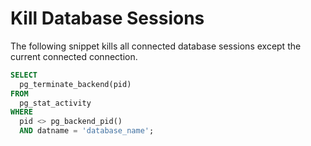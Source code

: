# Kill Database Sessions

The following snippet kills all connected database sessions except the current connected connection.

```sql
SELECT
  pg_terminate_backend(pid)
FROM
  pg_stat_activity
WHERE
  pid <> pg_backend_pid()
  AND datname = 'database_name';
```

